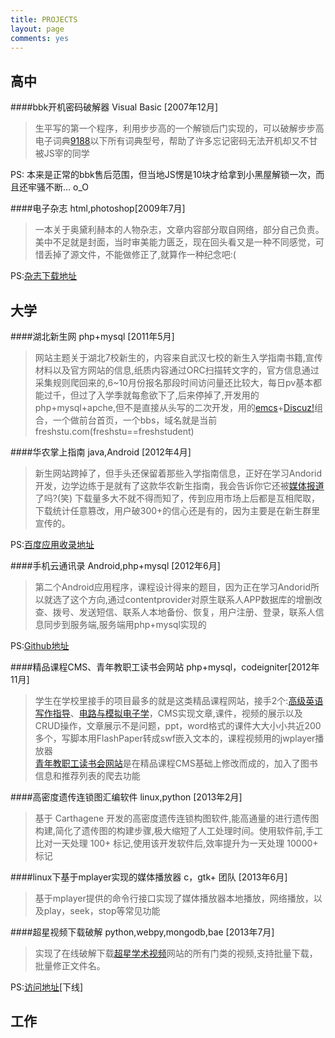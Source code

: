 ```yaml
---
title: PROJECTS
layout: page
comments: yes
---
```


## 高中
####bbk开机密码破解器  Visual Basic [2007年12月]
> 生平写的第一个程序，利用步步高的一个解锁后门实现的，可以破解步步高电子词典[9188](http://product.yesky.com/product/555/555009/)以下所有词典型号，帮助了许多忘记密码无法开机却又不甘被JS宰的同学    

PS: 本来是正常的bbk售后范围，但当地JS愣是10块才给拿到小黑屋解锁一次，而且还牢骚不断... o_O

####电子杂志 html,photoshop[2009年7月]
> 一本关于奥黛利赫本的人物杂志，文章内容部分取自网络，部分自己负责。美中不足就是封面，当时审美能力匮乏，现在回头看又是一种不同感觉，可惜丢掉了源文件，不能做修正了,就算作一种纪念吧:(

PS:[杂志下载地址](http://pan.baidu.com/s/1Ab5uQ)

## 大学
####湖北新生网 php+mysql [2011年5月]
> 网站主题关于湖北7校新生的，内容来自武汉七校的新生入学指南书籍,宣传材料以及官方网站的信息,纸质内容通过ORC扫描转文字的，官方信息通过采集规则爬回来的,6~10月份报名那段时间访问量还比较大，每日pv基本都能过千，但过了入学季就每愈欲下了,后来停掉了,开发用的php+mysql+apche,但不是直接从头写的二次开发，用的[emcs](http://www.phome.net/)+[Discuz!](http://www.discuz.net/)组合，一个做前台首页，一个bbs，域名就是当前freshstu.com(freshstu==freshstudent)


####华农掌上指南 java,Android [2012年4月]
> 新生网站跨掉了，但手头还保留着那些入学指南信息，正好在学习Andorid开发，边学边练于是就有了这款华农新生指南，我会告诉你它还被[媒体报道](http://tech.163.com/12/0727/06/87DC3OOF00094MOK.html)了吗?(笑) 下载量多大不就不得而知了，传到应用市场上后都是互相爬取，下载统计任意篡改，用户破300+的信心还是有的，因为主要是在新生群里宣传的。

PS:[百度应用收录地址](http://as.baidu.com/a/item?docid=1113111&f=web_am_header&pre=web_am_rel)


####手机云通讯录 Android,php+mysql [2012年6月]
> 第二个Android应用程序，课程设计得来的题目，因为正在学习Andorid所以就选了这个方向,通过contentprovider对原生联系人APP数据库的增删改查、拨号、发送短信、联系人本地备份、恢复，用户注册、登录，联系人信息同步到服务端,服务端用php+mysql实现的

PS:[Github地址](https://github.com/lazybios/contacts-book)


####精品课程CMS、青年教职工读书会网站 php+mysql，codeigniter[2012年11月]
> 学生在学校里接手的项目最多的就是这类精品课程网站，接手2个:[高级英语写作指导]()、[电路与模拟电子学]()，CMS实现文章,课件，视频的展示以及CRUD操作，文章展示不是问题，ppt，word格式的课件大大小小共近200多个，写脚本用FlashPaper转成swf嵌入文本的，课程视频用的jwplayer播放器       
[青年教职工读书会网站](http://218.199.76.4:8081/library/)是在精品课程CMS基础上修改而成的，加入了图书信息和推荐列表的爬去功能


####高密度遗传连锁图汇编软件 linux,python [2013年2月]
> 基于 Carthagene 开发的高密度遗传连锁构图软件,能高通量的进行遗传图构建,简化了遗传图的构建步骤,极大缩短了人工处理时间。使用软件前,手工比对一天处理 100+ 标记,使用该开发软件后,效率提升为一天处理 10000+ 标记


####linux下基于mplayer实现的媒体播放器 c，gtk+ 团队 [2013年6月]
> 基于mplayer提供的命令行接口实现了媒体播放器本地播放，网络播放，以及play，seek，stop等常见功能


####超星视频下载破解 python,webpy,mongodb,bae [2013年7月]
> 实现了在线破解下载[超星学术视频](http://chaoxingbot.duapp.com/)网站的所有门类的视频,支持批量下载，批量修正文件名。

PS:[访问地址](http://chaoxingbot.duapp.com/)[下线]

## 工作





